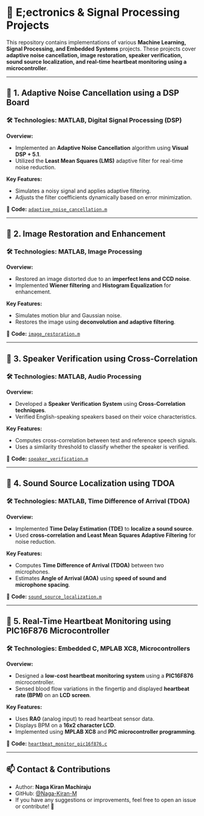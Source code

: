 # 🚀 E;ectronics & Signal Processing Projects

This repository contains implementations of various **Machine Learning, Signal Processing, and Embedded Systems** projects. These projects cover **adaptive noise cancellation, image restoration, speaker verification, sound source localization, and real-time heartbeat monitoring using a microcontroller**.

---

## 📌 **1. Adaptive Noise Cancellation using a DSP Board**
### 🛠 Technologies: **MATLAB, Digital Signal Processing (DSP)**

**Overview:**
- Implemented an **Adaptive Noise Cancellation** algorithm using **Visual DSP + 5.1**.
- Utilized the **Least Mean Squares (LMS)** adaptive filter for real-time noise reduction.

**Key Features:**
- Simulates a noisy signal and applies adaptive filtering.
- Adjusts the filter coefficients dynamically based on error minimization.

🔗 **Code:** [`adaptive_noise_cancellation.m`](adaptive_noise_cancellation.m)

---

## 📌 **2. Image Restoration and Enhancement**
### 🛠 Technologies: **MATLAB, Image Processing**

**Overview:**
- Restored an image distorted due to an **imperfect lens and CCD noise**.
- Implemented **Wiener filtering** and **Histogram Equalization** for enhancement.

**Key Features:**
- Simulates motion blur and Gaussian noise.
- Restores the image using **deconvolution and adaptive filtering**.

🔗 **Code:** [`image_restoration.m`](image_restoration.m)

---

## 📌 **3. Speaker Verification using Cross-Correlation**
### 🛠 Technologies: **MATLAB, Audio Processing**

**Overview:**
- Developed a **Speaker Verification System** using **Cross-Correlation techniques**.
- Verified English-speaking speakers based on their voice characteristics.

**Key Features:**
- Computes cross-correlation between test and reference speech signals.
- Uses a similarity threshold to classify whether the speaker is verified.

🔗 **Code:** [`speaker_verification.m`](speaker_verification.m)

---

## 📌 **4. Sound Source Localization using TDOA**
### 🛠 Technologies: **MATLAB, Time Difference of Arrival (TDOA)**

**Overview:**
- Implemented **Time Delay Estimation (TDE)** to **localize a sound source**.
- Used **cross-correlation and Least Mean Squares Adaptive Filtering** for noise reduction.

**Key Features:**
- Computes **Time Difference of Arrival (TDOA)** between two microphones.
- Estimates **Angle of Arrival (AOA)** using **speed of sound and microphone spacing**.

🔗 **Code:** [`sound_source_localization.m`](sound_source_localization.m)

---

## 📌 **5. Real-Time Heartbeat Monitoring using PIC16F876 Microcontroller**
### 🛠 Technologies: **Embedded C, MPLAB XC8, Microcontrollers**

**Overview:**
- Designed a **low-cost heartbeat monitoring system** using a **PIC16F876** microcontroller.
- Sensed blood flow variations in the fingertip and displayed **heartbeat rate (BPM)** on an **LCD screen**.

**Key Features:**
- Uses **RA0** (analog input) to read heartbeat sensor data.
- Displays BPM on a **16x2 character LCD**.
- Implemented using **MPLAB XC8** and **PIC microcontroller programming**.

🔗 **Code:** [`heartbeat_monitor_pic16f876.c`](heartbeat_monitor_pic16f876.c)

---

## 📫 **Contact & Contributions**
- Author: **Naga Kiran Machiraju**
- GitHub: [@Naga-Kiran-M](https://github.com/Naga-Kiran-M)
- If you have any suggestions or improvements, feel free to open an issue or contribute! 🚀

